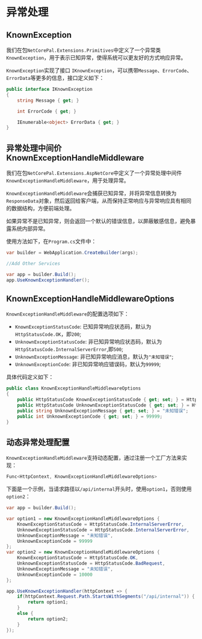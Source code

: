# 异常处理

## KnownException

我们在包`NetCorePal.Extensions.Primitives`中定义了一个异常类`KnownException`，用于表示已知异常，使得系统可以更友好的方式响应异常。

`KnownException`实现了接口 `IKnownException`，可以携带`Message`、`ErrorCode`、`ErrorData`等更多的信息，接口定义如下：

```csharp
public interface IKnownException
{
    string Message { get; }

    int ErrorCode { get; }

    IEnumerable<object> ErrorData { get; }
}
```

##  异常处理中间价 KnownExceptionHandleMiddleware

我们在包`NetCorePal.Extensions.AspNetCore`中定义了一个异常处理中间件`KnownExceptionHandleMiddleware`，用于处理异常。

`KnownExceptionHandleMiddleware`会捕获已知异常，并将异常信息转换为`ResponseData`对象，然后返回给客户端，从而保持正常响应与异常响应具有相同的数据结构，方便前端处理。

如果异常不是已知异常，则会返回一个默认的错误信息，以屏蔽敏感信息，避免暴露系统内部异常。

使用方法如下，在`Program.cs`文件中：

```csharp
var builder = WebApplication.CreateBuilder(args);

//Add Other Services

var app = builder.Build();
app.UseKnownExceptionHandler();
```

## KnownExceptionHandleMiddlewareOptions

`KnownExceptionHandleMiddleware`的配置选项如下：

+ `KnownExceptionStatusCode`: 已知异常响应状态码，默认为`HttpStatusCode.OK`，即`200`;
+ `UnknownExceptionStatusCode`: 非已知异常响应状态码，默认为`HttpStatusCode.InternalServerError`,即`500`;
+ `UnknownExceptionMessage`: 非已知异常响应消息，默认为`"未知错误"`;
+ `UnknownExceptionCode`: 非已知异常响应错误码，默认为`99999`;

具体代码定义如下：

```csharp
public class KnownExceptionHandleMiddlewareOptions
{
    public HttpStatusCode KnownExceptionStatusCode { get; set; } = HttpStatusCode.OK;
    public HttpStatusCode UnknownExceptionStatusCode { get; set; } = HttpStatusCode.InternalServerError;
    public string UnknownExceptionMessage { get; set; } = "未知错误";
    public int UnknownExceptionCode { get; set; } = 99999;
}
```

## 动态异常处理配置

`KnownExceptionHandleMiddleware`支持动态配置，通过注册一个工厂方法来实现：

```csharp
Func<HttpContext, KnownExceptionHandleMiddlewareOptions>
```

下面是一个示例，当请求路径以`/api/internal`开头时，使用`option1`，否则使用`option2`：

```csharp
var app = builder.Build();

var option1 = new KnownExceptionHandleMiddlewareOptions {
    KnownExceptionStatusCode = HttpStatusCode.InternalServerError,
    UnknownExceptionStatusCode = HttpStatusCode.InternalServerError,
    UnknownExceptionMessage = "未知错误",
    UnknownExceptionCode = 99999
};
var option2 = new KnownExceptionHandleMiddlewareOptions {
    KnownExceptionStatusCode = HttpStatusCode.OK,
    UnknownExceptionStatusCode = HttpStatusCode.BadRequest,
    UnknownExceptionMessage = "未知错误",
    UnknownExceptionCode = 10000
};

app.UseKnownExceptionHandler(httpContext => {
    if(httpContext.Request.Path.StartsWithSegments("/api/internal")) {
        return option1;
    }
    else {
        return option2;
    }
});
```